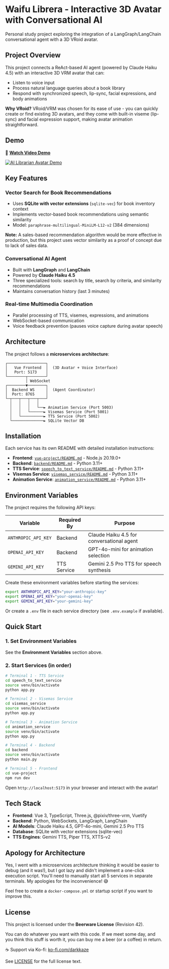 # Waifu Librera - Interactive 3D Avatar with Conversational AI

Personal study project exploring the integration of a LangGraph/LangChain conversational agent with a 3D VRoid avatar.

## Project Overview

This project connects a ReAct-based AI agent (powered by Claude Haiku 4.5) with an interactive 3D VRM avatar that can:
- Listen to voice input
- Process natural language queries about a book library
- Respond with synchronized speech, lip-sync, facial expressions, and body animations

**Why VRoid?** VRoid/VRM was chosen for its ease of use - you can quickly create or find existing 3D avatars, and they come with built-in viseme (lip-sync) and facial expression support, making avatar animation straightforward.

## Demo

🎥 **[Watch Video Demo](https://youtube.com/shorts/4K3GIW9ZUZc?feature=share)**

[![AI Librarian Avatar Demo](https://img.youtube.com/vi/4K3GIW9ZUZc/maxresdefault.jpg)](https://youtube.com/shorts/4K3GIW9ZUZc?feature=share)

## Key Features

### Vector Search for Book Recommendations
- Uses **SQLite with vector extensions** (`sqlite-vec`) for book inventory context
- Implements vector-based book recommendations using semantic similarity
- Model: `paraphrase-multilingual-MiniLM-L12-v2` (384 dimensions)

**Note:** A sales-based recommendation algorithm would be more effective in production, but this project uses vector similarity as a proof of concept due to lack of sales data.

### Conversational AI Agent
- Built with **LangGraph** and **LangChain**
- Powered by **Claude Haiku 4.5**
- Three specialized tools: search by title, search by criteria, and similarity recommendations
- Maintains conversation history (last 3 minutes)

### Real-time Multimedia Coordination
- Parallel processing of TTS, visemes, expressions, and animations
- WebSocket-based communication
- Voice feedback prevention (pauses voice capture during avatar speech)

## Architecture

The project follows a **microservices architecture**:

```
┌─────────────────┐
│   Vue Frontend  │  (3D Avatar + Voice Interface)
│   Port: 5173    │
└────────┬────────┘
         │ WebSocket
┌────────▼────────┐
│  Backend WS     │  (Agent Coordinator)
│  Port: 8765     │
└─┬───┬───┬───┬───┘
  │   │   │   │
  │   │   │   └──► Animation Service (Port 5003)
  │   │   └──────► Visemas Service (Port 5001)
  │   └──────────► TTS Service (Port 5002)
  └──────────────► SQLite Vector DB
```

## Installation

Each service has its own README with detailed installation instructions:

- **Frontend**: [`vue-project/README.md`](vue-project/README.md) - Node.js 20.19.0+
- **Backend**: [`backend/README.md`](backend/README.md) - Python 3.11+
- **TTS Service**: [`speech_to_text_service/README.md`](speech_to_text_service/README.md) - Python 3.11+
- **Visemas Service**: [`visemas_service/README.md`](visemas_service/README.md) - Python 3.11+
- **Animation Service**: [`animation_service/README.md`](animation_service/README.md) - Python 3.11+

## Environment Variables

The project requires the following API keys:

| Variable | Required By | Purpose |
|----------|------------|---------|
| `ANTHROPIC_API_KEY` | Backend | Claude Haiku 4.5 for conversational agent |
| `OPENAI_API_KEY` | Backend | GPT-4o-mini for animation selection |
| `GEMINI_API_KEY` | TTS Service | Gemini 2.5 Pro TTS for speech synthesis |

Create these environment variables before starting the services:

```bash
export ANTHROPIC_API_KEY="your-anthropic-key"
export OPENAI_API_KEY="your-openai-key"
export GEMINI_API_KEY="your-gemini-key"
```

Or create a `.env` file in each service directory (see `.env.example` if available).

## Quick Start

### 1. Set Environment Variables

See the **Environment Variables** section above.

### 2. Start Services (in order)

```bash
# Terminal 1 - TTS Service
cd speech_to_text_service
source venv/bin/activate
python app.py

# Terminal 2 - Visemas Service
cd visemas_service
source venv/bin/activate
python app.py

# Terminal 3 - Animation Service
cd animation_service
source venv/bin/activate
python app.py

# Terminal 4 - Backend
cd backend
source venv/bin/activate
python main.py

# Terminal 5 - Frontend
cd vue-project
npm run dev
```

Open `http://localhost:5173` in your browser and interact with the avatar!

## Tech Stack

- **Frontend**: Vue 3, TypeScript, Three.js, @pixiv/three-vrm, Vuetify
- **Backend**: Python, WebSockets, LangGraph, LangChain
- **AI Models**: Claude Haiku 4.5, GPT-4o-mini, Gemini 2.5 Pro TTS
- **Database**: SQLite with vector extensions (sqlite-vec)
- **TTS Engines**: Gemini TTS, Piper TTS, XTTS-v2

## Apology for Architecture

Yes, I went with a microservices architecture thinking it would be easier to debug (and it was!), but I got lazy and didn't implement a one-click execution script. You'll need to manually start all 5 services in separate terminals. My apologies for the inconvenience! 😅

Feel free to create a `docker-compose.yml` or startup script if you want to improve this.

## License

This project is licensed under the **Beerware License** (Revision 42).

You can do whatever you want with this code. If we meet some day, and you think this stuff is worth it, you can buy me a beer (or a coffee) in return.

☕ Support via Ko-fi: [ko-fi.com/darkkaze](https://ko-fi.com/darkkaze)

See [LICENSE](LICENSE) for the full license text.
